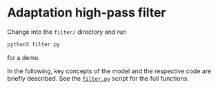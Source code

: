 # Adaptation high-pass filter

Change into the `filter/` directory and run
``` sh
python3 filter.py
```
for a demo.

In the following, key concepts of the model and the respective code
are briefly described. See the [`filter.py`](filter.py) script for the
full functions.


